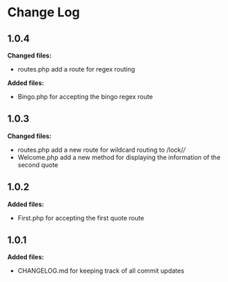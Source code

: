 # Change Log

## 1.0.4
**Changed files:**
- routes.php add a route for regex routing

**Added files:**
- Bingo.php for accepting the bingo regex route

## 1.0.3
**Changed files:**
- routes.php add a new route for wildcard routing to /lock/*/*
- Welcome.php add a new method for displaying the information of the second quote

## 1.0.2
**Added files:**
- First.php for accepting the first quote route

## 1.0.1

**Added files:**
- CHANGELOG.md for keeping track of all commit updates
